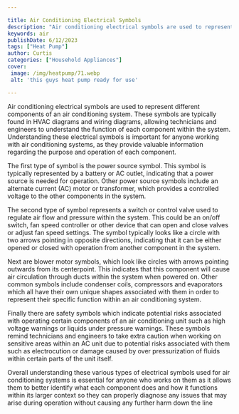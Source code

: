 ```yaml
---

title: Air Conditioning Electrical Symbols
description: "Air conditioning electrical symbols are used to represent different components of an air conditioning system. These symbols are ty...get more info"
keywords: air
publishDate: 6/12/2023
tags: ["Heat Pump"]
author: Curtis
categories: ["Household Appliances"]
cover: 
 image: /img/heatpump/71.webp
 alt: 'this guys heat pump ready for use'

---
```


Air conditioning electrical symbols are used to represent different components of an air conditioning system. These symbols are typically found in HVAC diagrams and wiring diagrams, allowing technicians and engineers to understand the function of each component within the system. Understanding these electrical symbols is important for anyone working with air conditioning systems, as they provide valuable information regarding the purpose and operation of each component.

The first type of symbol is the power source symbol. This symbol is typically represented by a battery or AC outlet, indicating that a power source is needed for operation. Other power source symbols include an alternate current (AC) motor or transformer, which provides a controlled voltage to the other components in the system.

The second type of symbol represents a switch or control valve used to regulate air flow and pressure within the system. This could be an on/off switch, fan speed controller or other device that can open and close valves or adjust fan speed settings. The symbol typically looks like a circle with two arrows pointing in opposite directions, indicating that it can be either opened or closed with operation from another component in the system. 

Next are blower motor symbols, which look like circles with arrows pointing outwards from its centerpoint. This indicates that this component will cause air circulation through ducts within the system when powered on. Other common symbols include condenser coils, compressors and evaporators which all have their own unique shapes associated with them in order to represent their specific function within an air conditioning system. 

Finally there are safety symbols which indicate potential risks associated with operating certain components of an air conditioning unit such as high voltage warnings or liquids under pressure warnings. These symbols remind technicians and engineers to take extra caution when working on sensitive areas within an AC unit due to potential risks associated with them such as electrocution or damage caused by over pressurization of fluids within certain parts of the unit itself. 

Overall understanding these various types of electrical symbols used for air conditioning systems is essential for anyone who works on them as it allows them to better identify what each component does and how it functions within its larger context so they can properly diagnose any issues that may arise during operation without causing any further harm down the line
